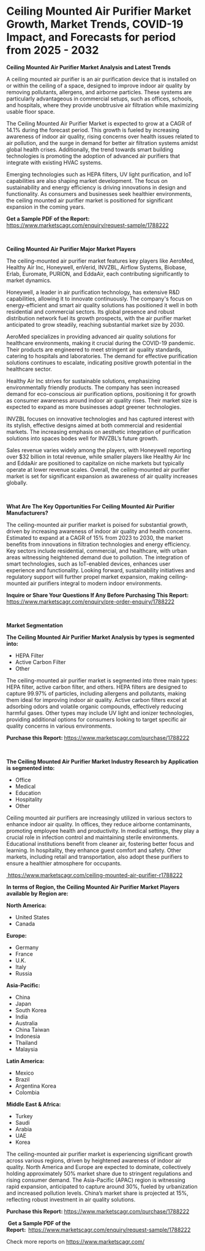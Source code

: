 <p><h1>Ceiling Mounted Air Purifier Market Growth, Market Trends, COVID-19 Impact, and Forecasts for period from 2025 - 2032</h1></p><p><strong>Ceiling Mounted Air Purifier Market Analysis and Latest Trends</strong></p>
<p><p>A ceiling mounted air purifier is an air purification device that is installed on or within the ceiling of a space, designed to improve indoor air quality by removing pollutants, allergens, and airborne particles. These systems are particularly advantageous in commercial setups, such as offices, schools, and hospitals, where they provide unobtrusive air filtration while maximizing usable floor space.</p><p>The Ceiling Mounted Air Purifier Market is expected to grow at a CAGR of 14.1% during the forecast period. This growth is fueled by increasing awareness of indoor air quality, rising concerns over health issues related to air pollution, and the surge in demand for better air filtration systems amidst global health crises. Additionally, the trend towards smart building technologies is promoting the adoption of advanced air purifiers that integrate with existing HVAC systems.</p><p>Emerging technologies such as HEPA filters, UV light purification, and IoT capabilities are also shaping market development. The focus on sustainability and energy efficiency is driving innovations in design and functionality. As consumers and businesses seek healthier environments, the ceiling mounted air purifier market is positioned for significant expansion in the coming years.</p></p>
<p><strong>Get a Sample PDF of the Report:&nbsp;</strong> <a href="https://www.marketscagr.com/enquiry/request-sample/1788222?utm_campaign=2318&utm_medium=2&utm_source=Github&utm_content=ia&utm_term=08022025&utm_id=ceiling-mounted-air-purifier">https://www.marketscagr.com/enquiry/request-sample/1788222</a></p>
<p>&nbsp;</p>
<p><strong>Ceiling Mounted Air Purifier Major Market Players</strong></p>
<p><p>The ceiling-mounted air purifier market features key players like AeroMed, Healthy Air Inc, Honeywell, enVerid, INVZBL, Airflow Systems, Biobase, Erlab, Euromate, PURION, and EddaAir, each contributing significantly to market dynamics. </p><p>Honeywell, a leader in air purification technology, has extensive R&D capabilities, allowing it to innovate continuously. The company's focus on energy-efficient and smart air quality solutions has positioned it well in both residential and commercial sectors. Its global presence and robust distribution network fuel its growth prospects, with the air purifier market anticipated to grow steadily, reaching substantial market size by 2030.</p><p>AeroMed specializes in providing advanced air quality solutions for healthcare environments, making it crucial during the COVID-19 pandemic. Their products are engineered to meet stringent air quality standards, catering to hospitals and laboratories. The demand for effective purification solutions continues to escalate, indicating positive growth potential in the healthcare sector.</p><p>Healthy Air Inc strives for sustainable solutions, emphasizing environmentally friendly products. The company has seen increased demand for eco-conscious air purification options, positioning it for growth as consumer awareness around indoor air quality rises. Their market size is expected to expand as more businesses adopt greener technologies.</p><p>INVZBL focuses on innovative technologies and has captured interest with its stylish, effective designs aimed at both commercial and residential markets. The increasing emphasis on aesthetic integration of purification solutions into spaces bodes well for INVZBL’s future growth.</p><p>Sales revenue varies widely among the players, with Honeywell reporting over $32 billion in total revenue, while smaller players like Healthy Air Inc and EddaAir are positioned to capitalize on niche markets but typically operate at lower revenue scales. Overall, the ceiling-mounted air purifier market is set for significant expansion as awareness of air quality increases globally.</p></p>
<p>&nbsp;</p>
<p><strong>What Are The Key Opportunities For Ceiling Mounted Air Purifier Manufacturers?</strong></p>
<p><p>The ceiling-mounted air purifier market is poised for substantial growth, driven by increasing awareness of indoor air quality and health concerns. Estimated to expand at a CAGR of 15% from 2023 to 2030, the market benefits from innovations in filtration technologies and energy efficiency. Key sectors include residential, commercial, and healthcare, with urban areas witnessing heightened demand due to pollution. The integration of smart technologies, such as IoT-enabled devices, enhances user experience and functionality. Looking forward, sustainability initiatives and regulatory support will further propel market expansion, making ceiling-mounted air purifiers integral to modern indoor environments.</p></p>
<p><strong>Inquire or Share Your Questions If Any Before Purchasing This Report:</strong> <a href="https://www.marketscagr.com/enquiry/pre-order-enquiry/1788222?utm_campaign=2318&utm_medium=2&utm_source=Github&utm_content=ia&utm_term=08022025&utm_id=ceiling-mounted-air-purifier">https://www.marketscagr.com/enquiry/pre-order-enquiry/1788222</a></p>
<p>&nbsp;</p>
<p><strong>Market Segmentation</strong></p>
<p><strong>The Ceiling Mounted Air Purifier Market Analysis by types is segmented into:</strong></p>
<p><ul><li>HEPA Filter</li><li>Active Carbon Filter</li><li>Other</li></ul></p>
<p><p>The ceiling-mounted air purifier market is segmented into three main types: HEPA filter, active carbon filter, and others. HEPA filters are designed to capture 99.97% of particles, including allergens and pollutants, making them ideal for improving indoor air quality. Active carbon filters excel at adsorbing odors and volatile organic compounds, effectively reducing harmful gases. Other types may include UV light and ionizer technologies, providing additional options for consumers looking to target specific air quality concerns in various environments.</p></p>
<p><strong>Purchase this Report:&nbsp;</strong><a href="https://www.marketscagr.com/purchase/1788222?utm_campaign=2318&utm_medium=2&utm_source=Github&utm_content=ia&utm_term=08022025&utm_id=ceiling-mounted-air-purifier">https://www.marketscagr.com/purchase/1788222</a></p>
<p>&nbsp;</p>
<p><strong>The Ceiling Mounted Air Purifier Market Industry Research by Application is segmented into:</strong></p>
<p><ul><li>Office</li><li>Medical</li><li>Education</li><li>Hospitality</li><li>Other</li></ul></p>
<p><p>Ceiling mounted air purifiers are increasingly utilized in various sectors to enhance indoor air quality. In offices, they reduce airborne contaminants, promoting employee health and productivity. In medical settings, they play a crucial role in infection control and maintaining sterile environments. Educational institutions benefit from cleaner air, fostering better focus and learning. In hospitality, they enhance guest comfort and safety. Other markets, including retail and transportation, also adopt these purifiers to ensure a healthier atmosphere for occupants.</p></p>
<p><a href="https://www.marketscagr.com/ceiling-mounted-air-purifier-r1788222?utm_campaign=2318&utm_medium=2&utm_source=Github&utm_content=ia&utm_term=08022025&utm_id=ceiling-mounted-air-purifier">&nbsp;https://www.marketscagr.com/ceiling-mounted-air-purifier-r1788222</a></p>
<p><strong>In terms of Region, the Ceiling Mounted Air Purifier Market Players available by Region are:</strong></p>
<p>
    <p> <strong> North America: </strong>
        <ul>
            <li>United States</li>
            <li>Canada</li>
        </ul>
        </p> 
    <p> <strong> Europe: </strong>
        <ul>
            <li>Germany</li>
            <li>France</li>
            <li>U.K.</li>
            <li>Italy</li>
            <li>Russia</li>
        </ul>
        </p> 
    <p> <strong> Asia-Pacific: </strong>
        <ul>
            <li>China</li>
            <li>Japan</li>
            <li>South Korea</li>
            <li>India</li>
            <li>Australia</li>
            <li>China Taiwan</li>
            <li>Indonesia</li>
            <li>Thailand</li>
            <li>Malaysia</li>
        </ul>
        </p> 
    <p> <strong> Latin America: </strong>
        <ul>
            <li>Mexico</li>
            <li>Brazil</li>
            <li>Argentina Korea</li>
            <li>Colombia</li>
        </ul>
        </p> 
    <p> <strong> Middle East & Africa: </strong>
        <ul>
            <li>Turkey</li>
            <li>Saudi</li>
            <li>Arabia</li>
            <li>UAE</li>
            <li>Korea</li>
        </ul>
    </p>
    </p>
<p><p>The ceiling-mounted air purifier market is experiencing significant growth across various regions, driven by heightened awareness of indoor air quality. North America and Europe are expected to dominate, collectively holding approximately 50% market share due to stringent regulations and rising consumer demand. The Asia-Pacific (APAC) region is witnessing rapid expansion, anticipated to capture around 30%, fueled by urbanization and increased pollution levels. China’s market share is projected at 15%, reflecting robust investment in air quality solutions.</p></p>
<p><strong>Purchase this Report: </strong><a href="https://www.marketscagr.com/purchase/1788222?utm_campaign=2318&utm_medium=2&utm_source=Github&utm_content=ia&utm_term=08022025&utm_id=ceiling-mounted-air-purifier">https://www.marketscagr.com/purchase/1788222</a></p>
<p>&nbsp;<strong>Get a Sample PDF of the Report:&nbsp;&nbsp;</strong><a href="https://www.marketscagr.com/enquiry/request-sample/1788222?utm_campaign=2318&utm_medium=2&utm_source=Github&utm_content=ia&utm_term=08022025&utm_id=ceiling-mounted-air-purifier">https://www.marketscagr.com/enquiry/request-sample/1788222</a></p>
<p><strong></strong></p>
<p>Check more reports on <a href="https://www.marketscagr.com/?utm_campaign=2318&utm_medium=2&utm_source=Github&utm_content=ia&utm_term=08022025&utm_id=ceiling-mounted-air-purifier">https://www.marketscagr.com/</a></p>